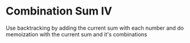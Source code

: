# Combination Sum IV

Use backtracking by adding the current sum with each number and do memoization with the current sum and it's combinations